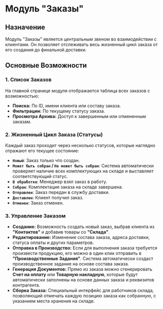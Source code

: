 # Модуль "Заказы"

## Назначение

Модуль "Заказы" является центральным звеном во взаимодействии с клиентами. Он позволяет отслеживать весь жизненный цикл заказа от его создания до финальной доставки.

## Основные Возможности

### 1. Список Заказов

На главной странице модуля отображается таблица всех заказов с возможностью:
-   **Поиска:** По ID, имени клиента или составу заказа.
-   **Фильтрации:** По текущему статусу заказа.
-   **Просмотра Архива:** Доступ к завершенным или отмененным заказам.

### 2. Жизненный Цикл Заказа (Статусы)

Каждый заказ проходит через несколько статусов, которые наглядно отражают его текущее состояние:
-   **`Новый`**: Заказ только что создан.
-   **`Может быть собран` / `Не может быть собран`**: Система автоматически проверяет наличие всех комплектующих на складе и выставляет соответствующий статус.
-   **`В обработке`**: Менеджер взял заказ в работу.
-   **`Собран`**: Комплектация заказа на складе завершена.
-   **`Отправлен`**: Заказ передан в службу доставки.
-   **`Доставлен`**: Клиент получил заказ.
-   **`Отменен`**: Заказ отменен.

### 3. Управление Заказом

-   **Создание:** Возможность создать новый заказ, выбрав клиента из **"Контактов"** и добавив товары со **"Склада"**.
-   **Редактирование:** Изменение состава заказа, адреса доставки, статуса оплаты и других параметров.
-   **Отправка в Производство:** Если для выполнения заказа требуется произвести продукцию, его можно в один клик отправить в **"Производственные Задания"**. Система автоматически создаст производственное задание на основе состава заказа.
-   **Генерация Документов:** Прямо из заказа можно сгенерировать **Счет на оплату** или **Товарную накладную**, которые будут автоматически заполнены на основе данных заказа и реквизитов контрагента.
-   **Сборка Заказа:** Специальный интерфейс для работников склада, позволяющий отмечать каждую позицию заказа как собранную, с указанием места хранения на складе.